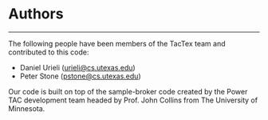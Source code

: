 # Authors
---

The following people have been members of the TacTex team and contributed to this code:
- Daniel Urieli (urieli@cs.utexas.edu)
- Peter Stone (pstone@cs.utexas.edu)

Our code is built on top of the sample-broker code created by the Power TAC
development team headed by Prof. John Collins from The University of Minnesota.
